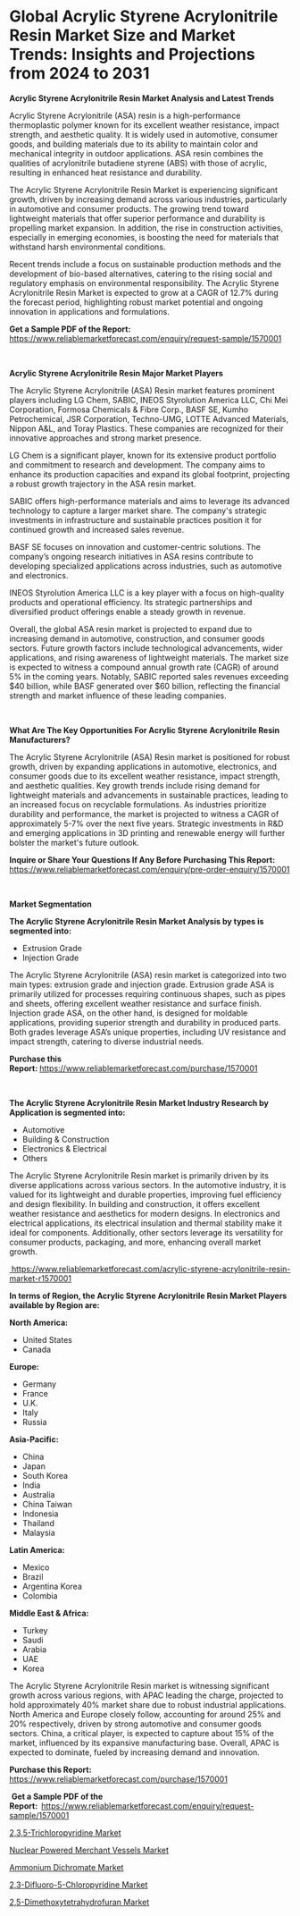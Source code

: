 <p><h1>Global Acrylic Styrene Acrylonitrile Resin Market Size and Market Trends: Insights and Projections from 2024 to 2031</h1></p><p><strong>Acrylic Styrene Acrylonitrile Resin Market Analysis and Latest Trends</strong></p>
<p><p>Acrylic Styrene Acrylonitrile (ASA) resin is a high-performance thermoplastic polymer known for its excellent weather resistance, impact strength, and aesthetic quality. It is widely used in automotive, consumer goods, and building materials due to its ability to maintain color and mechanical integrity in outdoor applications. ASA resin combines the qualities of acrylonitrile butadiene styrene (ABS) with those of acrylic, resulting in enhanced heat resistance and durability.</p><p>The Acrylic Styrene Acrylonitrile Resin Market is experiencing significant growth, driven by increasing demand across various industries, particularly in automotive and consumer products. The growing trend toward lightweight materials that offer superior performance and durability is propelling market expansion. In addition, the rise in construction activities, especially in emerging economies, is boosting the need for materials that withstand harsh environmental conditions.</p><p>Recent trends include a focus on sustainable production methods and the development of bio-based alternatives, catering to the rising social and regulatory emphasis on environmental responsibility. The Acrylic Styrene Acrylonitrile Resin Market is expected to grow at a CAGR of 12.7% during the forecast period, highlighting robust market potential and ongoing innovation in applications and formulations.</p></p>
<p><strong>Get a Sample PDF of the Report:&nbsp;</strong> <a href="https://www.reliablemarketforecast.com/enquiry/request-sample/1570001?utm_campaign=1169&utm_medium=2&utm_source=Github&utm_content=ia&utm_term=14102024&utm_id=acrylic-styrene-acrylonitrile-resin">https://www.reliablemarketforecast.com/enquiry/request-sample/1570001</a></p>
<p>&nbsp;</p>
<p><strong>Acrylic Styrene Acrylonitrile Resin Major Market Players</strong></p>
<p><p>The Acrylic Styrene Acrylonitrile (ASA) Resin market features prominent players including LG Chem, SABIC, INEOS Styrolution America LLC, Chi Mei Corporation, Formosa Chemicals & Fibre Corp., BASF SE, Kumho Petrochemical, JSR Corporation, Techno-UMG, LOTTE Advanced Materials, Nippon A&L, and Toray Plastics. These companies are recognized for their innovative approaches and strong market presence.</p><p>LG Chem is a significant player, known for its extensive product portfolio and commitment to research and development. The company aims to enhance its production capacities and expand its global footprint, projecting a robust growth trajectory in the ASA resin market.</p><p>SABIC offers high-performance materials and aims to leverage its advanced technology to capture a larger market share. The company's strategic investments in infrastructure and sustainable practices position it for continued growth and increased sales revenue.</p><p>BASF SE focuses on innovation and customer-centric solutions. The company’s ongoing research initiatives in ASA resins contribute to developing specialized applications across industries, such as automotive and electronics.</p><p>INEOS Styrolution America LLC is a key player with a focus on high-quality products and operational efficiency. Its strategic partnerships and diversified product offerings enable a steady growth in revenue.</p><p>Overall, the global ASA resin market is projected to expand due to increasing demand in automotive, construction, and consumer goods sectors. Future growth factors include technological advancements, wider applications, and rising awareness of lightweight materials. The market size is expected to witness a compound annual growth rate (CAGR) of around 5% in the coming years. Notably, SABIC reported sales revenues exceeding $40 billion, while BASF generated over $60 billion, reflecting the financial strength and market influence of these leading companies.</p></p>
<p>&nbsp;</p>
<p><strong>What Are The Key Opportunities For Acrylic Styrene Acrylonitrile Resin Manufacturers?</strong></p>
<p><p>The Acrylic Styrene Acrylonitrile (ASA) Resin market is positioned for robust growth, driven by expanding applications in automotive, electronics, and consumer goods due to its excellent weather resistance, impact strength, and aesthetic qualities. Key growth trends include rising demand for lightweight materials and advancements in sustainable practices, leading to an increased focus on recyclable formulations. As industries prioritize durability and performance, the market is projected to witness a CAGR of approximately 5-7% over the next five years. Strategic investments in R&D and emerging applications in 3D printing and renewable energy will further bolster the market's future outlook.</p></p>
<p><strong>Inquire or Share Your Questions If Any Before Purchasing This Report:</strong> <a href="https://www.reliablemarketforecast.com/enquiry/pre-order-enquiry/1570001?utm_campaign=1169&utm_medium=2&utm_source=Github&utm_content=ia&utm_term=14102024&utm_id=acrylic-styrene-acrylonitrile-resin">https://www.reliablemarketforecast.com/enquiry/pre-order-enquiry/1570001</a></p>
<p>&nbsp;</p>
<p><strong>Market Segmentation</strong></p>
<p><strong>The Acrylic Styrene Acrylonitrile Resin Market Analysis by types is segmented into:</strong></p>
<p><ul><li>Extrusion Grade</li><li>Injection Grade</li></ul></p>
<p><p>The Acrylic Styrene Acrylonitrile (ASA) resin market is categorized into two main types: extrusion grade and injection grade. Extrusion grade ASA is primarily utilized for processes requiring continuous shapes, such as pipes and sheets, offering excellent weather resistance and surface finish. Injection grade ASA, on the other hand, is designed for moldable applications, providing superior strength and durability in produced parts. Both grades leverage ASA’s unique properties, including UV resistance and impact strength, catering to diverse industrial needs.</p></p>
<p><strong>Purchase this Report:&nbsp;</strong><a href="https://www.reliablemarketforecast.com/purchase/1570001?utm_campaign=1169&utm_medium=2&utm_source=Github&utm_content=ia&utm_term=14102024&utm_id=acrylic-styrene-acrylonitrile-resin">https://www.reliablemarketforecast.com/purchase/1570001</a></p>
<p>&nbsp;</p>
<p><strong>The Acrylic Styrene Acrylonitrile Resin Market Industry Research by Application is segmented into:</strong></p>
<p><ul><li>Automotive</li><li>Building & Construction</li><li>Electronics & Electrical</li><li>Others</li></ul></p>
<p><p>The Acrylic Styrene Acrylonitrile Resin market is primarily driven by its diverse applications across various sectors. In the automotive industry, it is valued for its lightweight and durable properties, improving fuel efficiency and design flexibility. In building and construction, it offers excellent weather resistance and aesthetics for modern designs. In electronics and electrical applications, its electrical insulation and thermal stability make it ideal for components. Additionally, other sectors leverage its versatility for consumer products, packaging, and more, enhancing overall market growth.</p></p>
<p><a href="https://www.reliablemarketforecast.com/acrylic-styrene-acrylonitrile-resin-market-r1570001?utm_campaign=1169&utm_medium=2&utm_source=Github&utm_content=ia&utm_term=14102024&utm_id=acrylic-styrene-acrylonitrile-resin">&nbsp;https://www.reliablemarketforecast.com/acrylic-styrene-acrylonitrile-resin-market-r1570001</a></p>
<p><strong>In terms of Region, the Acrylic Styrene Acrylonitrile Resin Market Players available by Region are:</strong></p>
<p>
    <p> <strong> North America: </strong>
        <ul>
            <li>United States</li>
            <li>Canada</li>
        </ul>
        </p> 
    <p> <strong> Europe: </strong>
        <ul>
            <li>Germany</li>
            <li>France</li>
            <li>U.K.</li>
            <li>Italy</li>
            <li>Russia</li>
        </ul>
        </p> 
    <p> <strong> Asia-Pacific: </strong>
        <ul>
            <li>China</li>
            <li>Japan</li>
            <li>South Korea</li>
            <li>India</li>
            <li>Australia</li>
            <li>China Taiwan</li>
            <li>Indonesia</li>
            <li>Thailand</li>
            <li>Malaysia</li>
        </ul>
        </p> 
    <p> <strong> Latin America: </strong>
        <ul>
            <li>Mexico</li>
            <li>Brazil</li>
            <li>Argentina Korea</li>
            <li>Colombia</li>
        </ul>
        </p> 
    <p> <strong> Middle East & Africa: </strong>
        <ul>
            <li>Turkey</li>
            <li>Saudi</li>
            <li>Arabia</li>
            <li>UAE</li>
            <li>Korea</li>
        </ul>
    </p>
    </p>
<p><p>The Acrylic Styrene Acrylonitrile Resin market is witnessing significant growth across various regions, with APAC leading the charge, projected to hold approximately 40% market share due to robust industrial applications. North America and Europe closely follow, accounting for around 25% and 20% respectively, driven by strong automotive and consumer goods sectors. China, a critical player, is expected to capture about 15% of the market, influenced by its expansive manufacturing base. Overall, APAC is expected to dominate, fueled by increasing demand and innovation.</p></p>
<p><strong>Purchase this Report: </strong><a href="https://www.reliablemarketforecast.com/purchase/1570001?utm_campaign=1169&utm_medium=2&utm_source=Github&utm_content=ia&utm_term=14102024&utm_id=acrylic-styrene-acrylonitrile-resin">https://www.reliablemarketforecast.com/purchase/1570001</a></p>
<p>&nbsp;<strong>Get a Sample PDF of the Report:&nbsp;&nbsp;</strong><a href="https://www.reliablemarketforecast.com/enquiry/request-sample/1570001?utm_campaign=1169&utm_medium=2&utm_source=Github&utm_content=ia&utm_term=14102024&utm_id=acrylic-styrene-acrylonitrile-resin">https://www.reliablemarketforecast.com/enquiry/request-sample/1570001</a></p>
<p><strong></strong></p>
<p><p><a href="https://www.linkedin.com/pulse/global-235-trichloropyridine-market-analysis-trends-forecasts-rherc?trk=public_post_embed_feed-article-content&utm_campaign=1169&utm_medium=2&utm_source=Github&utm_content=ia&utm_term=14102024&utm_id=acrylic-styrene-acrylonitrile-resin">2,3,5-Trichloropyridine Market</a></p><p><a href="https://github.com/junko8ojwh/Market-Research-Report-List-1/blob/main/nuclear-powered-merchant-vessels-market.md?utm_campaign=1169&utm_medium=2&utm_source=Github&utm_content=ia&utm_term=14102024&utm_id=acrylic-styrene-acrylonitrile-resin">Nuclear Powered Merchant Vessels Market</a></p><p><a href="https://github.com/brittroma9i/Market-Research-Report-List-1/blob/main/ammonium-dichromate-market.md?utm_campaign=1169&utm_medium=2&utm_source=Github&utm_content=ia&utm_term=14102024&utm_id=acrylic-styrene-acrylonitrile-resin">Ammonium Dichromate Market</a></p><p><a href="https://www.linkedin.com/pulse/23-difluoro-5-chloropyridine-market-share-analysis-growth-n1nnc?trk=public_post_embed_feed-article-content&utm_campaign=1169&utm_medium=2&utm_source=Github&utm_content=ia&utm_term=14102024&utm_id=acrylic-styrene-acrylonitrile-resin">2,3-Difluoro-5-Chloropyridine Market</a></p><p><a href="https://www.linkedin.com/pulse/25-dimethoxytetrahydrofuran-market-overview-global-trends-future-s4gdc?trk=public_post_embed_feed-article-content&utm_campaign=1169&utm_medium=2&utm_source=Github&utm_content=ia&utm_term=14102024&utm_id=acrylic-styrene-acrylonitrile-resin">2,5-Dimethoxytetrahydrofuran Market</a></p></p>